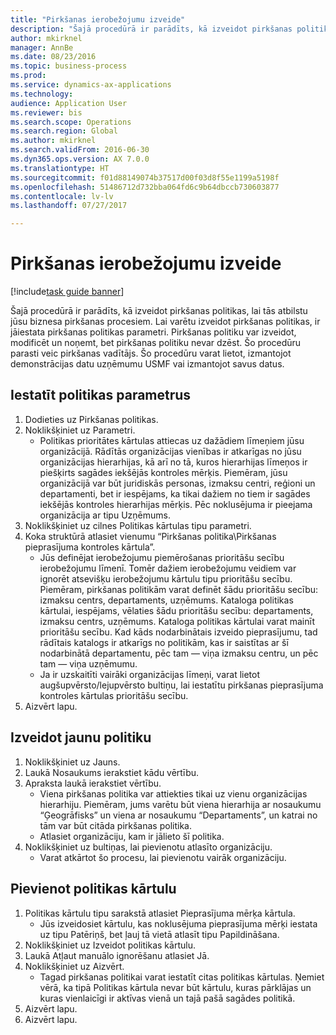 ```yaml
--- 
title: "Pirkšanas ierobežojumu izveide"
description: "Šajā procedūrā ir parādīts, kā izveidot pirkšanas politikas, lai tās atbilstu jūsu biznesa pirkšanas procesiem."
author: mkirknel
manager: AnnBe
ms.date: 08/23/2016
ms.topic: business-process
ms.prod: 
ms.service: dynamics-ax-applications
ms.technology: 
audience: Application User
ms.reviewer: bis
ms.search.scope: Operations
ms.search.region: Global
ms.author: mkirknel
ms.search.validFrom: 2016-06-30
ms.dyn365.ops.version: AX 7.0.0
ms.translationtype: HT
ms.sourcegitcommit: f01d88149074b37517d00f03d8f55e1199a5198f
ms.openlocfilehash: 51486712d732bba064fd6c9b64dbccb730603877
ms.contentlocale: lv-lv
ms.lasthandoff: 07/27/2017

---
```

# <a name="create-purchasing-policies"></a>Pirkšanas ierobežojumu izveide

[!include[task guide banner](../../includes/task-guide-banner.md)]

Šajā procedūrā ir parādīts, kā izveidot pirkšanas politikas, lai tās atbilstu jūsu biznesa pirkšanas procesiem. Lai varētu izveidot pirkšanas politikas, ir jāiestata pirkšanas politikas parametri. Pirkšanas politiku var izveidot, modificēt un noņemt, bet pirkšanas politiku nevar dzēst. Šo procedūru parasti veic pirkšanas vadītājs. Šo procedūru varat lietot, izmantojot demonstrācijas datu uzņēmumu USMF vai izmantojot savus datus.


## <a name="set-up-policy-parameters"></a>Iestatīt politikas parametrus
1. Dodieties uz Pirkšanas politikas.
2. Noklikšķiniet uz Parametri.
    * Politikas prioritātes kārtulas attiecas uz dažādiem līmeņiem jūsu organizācijā. Rādītās organizācijas vienības ir atkarīgas no jūsu organizācijas hierarhijas, kā arī no tā, kuros hierarhijas līmeņos ir piešķirts sagādes iekšējās kontroles mērķis. Piemēram, jūsu organizācijā var būt juridiskās personas, izmaksu centri, reģioni un departamenti, bet ir iespējams, ka tikai dažiem no tiem ir sagādes iekšējās kontroles hierarhijas mērķis. Pēc noklusējuma ir pieejama organizācija ar tipu Uzņēmums.  
3. Noklikšķiniet uz cilnes Politikas kārtulas tipu parametri.
4. Koka struktūrā atlasiet vienumu “Pirkšanas politika\Pirkšanas pieprasījuma kontroles kārtula”.
    * Jūs definējat ierobežojumu piemērošanas prioritāšu secību ierobežojumu līmenī. Tomēr dažiem ierobežojumu veidiem var ignorēt atsevišķu ierobežojumu kārtulu tipu prioritāšu secību. Piemēram, pirkšanas politikām varat definēt šādu prioritāšu secību: izmaksu centrs, departaments, uzņēmums. Kataloga politikas kārtulai, iespējams, vēlaties šādu prioritāšu secību: departaments, izmaksu centrs, uzņēmums. Kataloga politikas kārtulai varat mainīt prioritāšu secību. Kad kāds nodarbinātais izveido pieprasījumu, tad rādītais katalogs ir atkarīgs no politikām, kas ir saistītas ar šī nodarbinātā departamentu, pēc tam — viņa izmaksu centru, un pēc tam — viņa uzņēmumu.  
    * Ja ir uzskaitīti vairāki organizācijas līmeņi, varat lietot augšupvērsto/lejupvērsto bultiņu, lai iestatītu pirkšanas pieprasījuma kontroles kārtulas prioritāšu secību.  
5. Aizvērt lapu.

## <a name="create-a-new-policy"></a>Izveidot jaunu politiku
1. Noklikšķiniet uz Jauns.
2. Laukā Nosaukums ierakstiet kādu vērtību.
3. Apraksta laukā ierakstiet vērtību.
    * Viena pirkšanas politika var attiekties tikai uz vienu organizācijas hierarhiju. Piemēram, jums varētu būt viena hierarhija ar nosaukumu “Ģeogrāfisks” un viena ar nosaukumu “Departaments”, un katrai no tām var būt citāda pirkšanas politika.  
    * Atlasiet organizāciju, kam ir jālieto šī politika.  
4. Noklikšķiniet uz bultiņas, lai pievienotu atlasīto organizāciju.
    * Varat atkārtot šo procesu, lai pievienotu vairāk organizāciju.  

## <a name="add-a-policy-rule"></a>Pievienot politikas kārtulu
1. Politikas kārtulu tipu sarakstā atlasiet Pieprasījuma mērķa kārtula.
    * Jūs izveidosiet kārtulu, kas noklusējuma pieprasījuma mērķi iestata uz tipu Patēriņš, bet ļauj tā vietā atlasīt tipu Papildināšana.  
2. Noklikšķiniet uz Izveidot politikas kārtulu.
3. Laukā Atļaut manuālo ignorēšanu atlasiet Jā.
4. Noklikšķiniet uz Aizvērt.
    * Tagad pirkšanas politikai varat iestatīt citas politikas kārtulas.   Ņemiet vērā, ka tipā Politikas kārtula nevar būt kārtulu, kuras pārklājas un kuras vienlaicīgi ir aktīvas vienā un tajā pašā sagādes politikā.  
5. Aizvērt lapu.
6. Aizvērt lapu.


